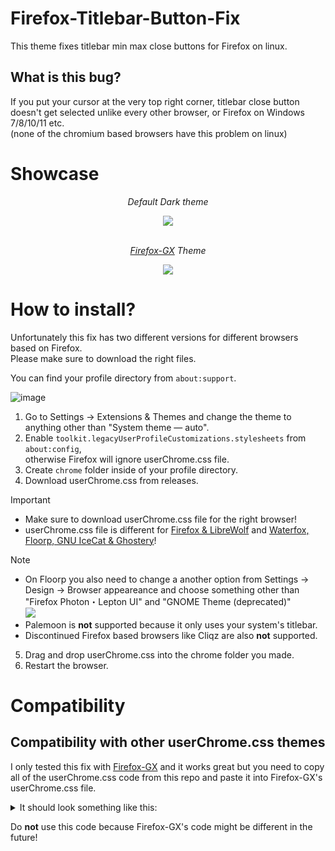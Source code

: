 # Firefox-Titlebar-Button-Fix
This theme fixes titlebar min max close buttons for Firefox on linux.

## What is this bug?
If you put your cursor at the very top right corner, titlebar close button doesn't get selected unlike every other browser, or Firefox on Windows 7/8/10/11 etc. <br>
(none of the chromium based browsers have this problem on linux)

# Showcase

<div align="center">
  <p align=center><i>Default Dark theme</i></p>
<img src="https://github.com/birbkeks/Firefox-Titlebar-Button-Fix/assets/67545942/4923e3a5-d119-452d-8604-4ea3e5e357ec">
</div> <br>
<div align="center">
  <p align="center"><i><a href="https://github.com/Godiesc/firefox-gx">Firefox-GX</a> Theme</i></p>
<img src="https://github.com/birbkeks/Firefox-Titlebar-Button-Fix/assets/67545942/7b4dc716-18dd-4d24-a7cb-01867c15c467">
</div>

# How to install?

Unfortunately this fix has two different versions for different browsers based on Firefox. <br>
Please make sure to download the right files.

You can find your profile directory from `about:support`. <br>

![image](https://github.com/birbkeks/Firefox-Titlebar-Button-Fix/assets/67545942/4db37b8a-dfa7-42d9-b2c4-9c32f7d5e751)

1. Go to Settings -> Extensions & Themes and change the theme to anything other than "System theme — auto".
2. Enable `toolkit.legacyUserProfileCustomizations.stylesheets` from `about:config`, <br> otherwise Firefox will ignore userChrome.css file. 
3. Create `chrome` folder inside of your profile directory.
4. Download userChrome.css from releases.
>[!IMPORTANT]
> - Make sure to download userChrome.css file for the right browser! <br>
> - userChrome.css file is different for [Firefox & LibreWolf](https://github.com/birbkeks/Firefox-Titlebar-Button-Fix/releases/tag/FL) and [Waterfox, Floorp, GNU IceCat & Ghostery](https://github.com/birbkeks/Firefox-Titlebar-Button-Fix/releases/tag/WFIG)!

>[!NOTE]
> - On Floorp you also need to change a another option from Settings -> Design -> Browser appeareance and choose something other than "Firefox Photon・Lepton UI" and "GNOME Theme (deprecated)" <br>
![](https://github.com/birbkeks/Firefox-Titlebar-Button-Fix/assets/67545942/d1814a3b-c998-4961-977e-f9b704c6a6f8) <br>
> - Palemoon is **not** supported because it only uses your system's titlebar. <br>
> - Discontinued Firefox based browsers like Cliqz are also **not** supported.

5. Drag and drop userChrome.css into the chrome folder you made.
7. Restart the browser.

# Compatibility
## Compatibility with other userChrome.css themes
I only tested this fix with [Firefox-GX](https://github.com/Godiesc/firefox-gx) and it works great but you need to copy all of the userChrome.css code from this repo and paste it into Firefox-GX's userChrome.css file. <br>
<details> 
  <summary> It should look something like this: </summary>

```css

<-- Paste Firefox-Titlebar-Button-Fix code here -->

/* ############# Required files ############## */

@import url('components/ogx_root.css');
@import url('components/ogx_root-personal.css');
@import url('components/ogx_containers.css');
@import url('components/ogx_tabs-bar.css');
@import url('components/ogx_urlbar-searchbar.css');
@import url('components/ogx_windows-controls.css');
@import url('components/ogx_customize-styles.css');
@import url('components/ogx_sound.css');
@import url('components/ogx_arrowpanel.css');
@import url('components/ogx_contextual-menu.css');
@import url('components/ogx_notifications.css');
@import url('components/ogx_close-button.css');
@import url('components/ogx_button-styles.css');
@import url('components/ogx_library.css');
@import url('components/ogx_menu.css');
@import url('components/ogx_icons.css');

/* ############## Extra Files ###############  */

@import url('components/ogx_left-sidebar.css');
@import url('components/ogx_oneline.css');
@import url('components/ogx_tab-shapes.css');
@import url('components/ogx_tree-tabs.css');
@import url('components/ogx_autohide_bookmark-bar.css');
@import url('components/ogx_main-image.css');

/* ############# Your Personal File ##############  */

@import url('components/ogx_tricks.css');
```
</details>

Do **not** use this code because Firefox-GX's code might be different in the future!
